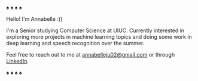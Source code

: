 ♠︎ ♠︎ ♠︎ ♠︎

Hello! I'm Annabelle :))

I'm a Senior studying Computer Science at UIUC. Currently interested in exploring more projects in machine learning topics 
and doing some work in deep learning and speech recognition over the summer.

Feel free to reach out to me at annabelleju02@gmail.com or through [LinkedIn](https://www.linkedin.com/in/annabelleju/).

♠︎ ♠︎ ♠︎ ♠︎

<!---
annabellej/annabellej is a ✨ special ✨ repository because its `README.md` (this file) appears on your GitHub profile.
You can click the Preview link to take a look at your changes.
--->
